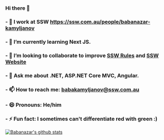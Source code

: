 ### Hi there 👋
### - 🔭 I work at SSW https://ssw.com.au/people/babanazar-kamyljanov
### - 🌱 I’m currently learning Next JS.
### - 👯 I’m looking to collaborate to improve [SSW Rules](https://www.ssw.com.au/rules/) and [SSW Website](https://www.ssw.com.au)
### - 💬 Ask me about .NET, ASP.NET Core MVC, Angular.
### - 📫 How to reach me: babakamyljanov@ssw.com.au
### - 😄 Pronouns: He/him
### - ⚡ Fun fact: I sometimes can't differentiate red with green :)

[![Babanazar's github stats](https://github-readme-stats.vercel.app/api?username=babakamyljanovssw&theme=dark)](https://github.com/babakamyljanovssw/github-readme-stats)
